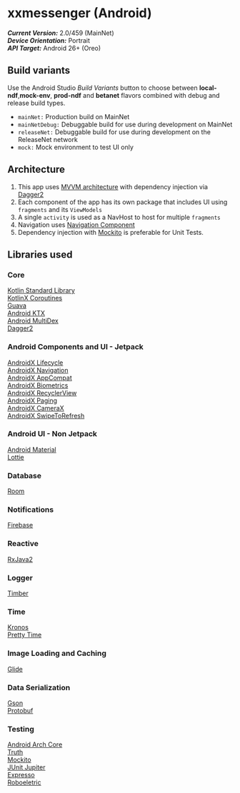 # xxmessenger (Android)

***Current Version:*** 2.0/459 (MainNet)<br>
***Device Orientation:*** Portrait<br>
***API Target:*** Android 26+ (Oreo)

## Build variants
Use the Android Studio *Build Variants* button to choose between **local-ndf**,**mock-env**, **prod-ndf** and **betanet** flavors combined with debug and release build types.
- `mainNet:` Production build on MainNet
- `mainNetDebug:` Debuggable build for use during development on MainNet
- `releaseNet:` Debuggable build for use during development on the ReleaseNet network
- `mock:` Mock environment to test UI only

## Architecture
1. This app uses [MVVM architecture](https://developer.android.com/jetpack/guide) with dependency injection via [Dagger2](https://github.com/google/dagger)
2. Each component of the app has its own package that includes UI using `fragments` and its `ViewModels`
3. A single `activity` is used as a NavHost to host for multiple `fragments`
4. Navigation uses [Navigation Component](https://developer.android.com/guide/navigation)
5. Dependency injection with [Mockito](https://github.com/mockito/mockito) is preferable for Unit Tests.

## Libraries used
### Core
[Kotlin Standard Library](https://kotlinlang.org/api/latest/jvm/stdlib/)\
[KotlinX Coroutines](https://github.com/Kotlin/kotlinx.coroutines)\
[Guava](https://github.com/google/guava)\
[Android KTX](https://developer.android.com/kotlin/ktx)\
[Android MultiDex](https://developer.android.com/studio/build/multidex)\
[Dagger2](https://github.com/google/dagger)

### Android Components and UI - Jetpack
[AndroidX Lifecycle](https://developer.android.com/jetpack/androidx/releases/lifecycle)\
[AndroidX Navigation](https://developer.android.com/jetpack/androidx/releases/navigation)\
[AndroidX AppCompat](https://developer.android.com/jetpack/androidx/releases/appcompat)\
[AndroidX Biometrics](https://developer.android.com/jetpack/androidx/releases/biometric)\
[AndroidX RecyclerView](https://developer.android.com/jetpack/androidx/releases/recyclerview)\
[AndroidX Paging](https://developer.android.com/jetpack/androidx/releases/paging)\
[AndroidX CameraX](https://developer.android.com/training/camerax)\
[AndroidX SwipeToRefresh](https://developer.android.com/jetpack/androidx/releases/swiperefreshlayout)

### Android UI - Non Jetpack
[Android Material](https://developer.android.com/reference/com/google/android/material/packages)\
[Lottie](https://github.com/airbnb/lottie-android)

### Database
[Room](https://developer.android.com/jetpack/androidx/releases/room)

### Notifications
[Firebase](https://firebase.google.com/docs/android/setup)

### Reactive
[RxJava2](https://github.com/ReactiveX/RxJava)

### Logger
[Timber](https://github.com/JakeWharton/timber)

### Time
[Kronos](https://github.com/lyft/Kronos-Android)\
[Pretty Time](https://github.com/lyft/Kronos-Android)

### Image Loading and Caching
[Glide](https://github.com/bumptech/glide)

### Data Serialization
[Gson](https://github.com/google/gson)\
[Protobuf](https://developers.google.com/protocol-buffers)

### Testing
[Android Arch Core](https://developer.android.com/jetpack/androidx/releases/arch-core)\
[Truth](https://github.com/google/truth)\
[Mockito](https://github.com/mockito/mockito)\
[JUnit Jupiter](https://junit.org/junit5/docs/current/user-guide/)\
[Expresso](https://developer.android.com/training/testing/espresso)\
[Roboeletric](https://github.com/robolectric/robolectric)
